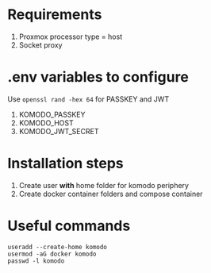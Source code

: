 # Requirements
1. Proxmox processor type = host
2. Socket proxy

# .env variables to configure
Use `openssl rand -hex 64` for PASSKEY and JWT
1. KOMODO_PASSKEY
2. KOMODO_HOST
3. KOMODO_JWT_SECRET

# Installation steps
1. Create user **with** home folder for komodo periphery
2. Create docker container folders and compose container

# Useful commands
```
useradd --create-home komodo
usermod -aG docker komodo
passwd -l komodo
```
